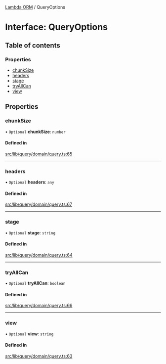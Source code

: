 [Lambda ORM](../README.md) / QueryOptions

# Interface: QueryOptions

## Table of contents

### Properties

- [chunkSize](QueryOptions.md#chunksize)
- [headers](QueryOptions.md#headers)
- [stage](QueryOptions.md#stage)
- [tryAllCan](QueryOptions.md#tryallcan)
- [view](QueryOptions.md#view)

## Properties

### chunkSize

• `Optional` **chunkSize**: `number`

#### Defined in

[src/lib/query/domain/query.ts:65](https://github.com/FlavioLionelRita/lambdaorm/blob/ba89e56a/src/lib/query/domain/query.ts#L65)

___

### headers

• `Optional` **headers**: `any`

#### Defined in

[src/lib/query/domain/query.ts:67](https://github.com/FlavioLionelRita/lambdaorm/blob/ba89e56a/src/lib/query/domain/query.ts#L67)

___

### stage

• `Optional` **stage**: `string`

#### Defined in

[src/lib/query/domain/query.ts:64](https://github.com/FlavioLionelRita/lambdaorm/blob/ba89e56a/src/lib/query/domain/query.ts#L64)

___

### tryAllCan

• `Optional` **tryAllCan**: `boolean`

#### Defined in

[src/lib/query/domain/query.ts:66](https://github.com/FlavioLionelRita/lambdaorm/blob/ba89e56a/src/lib/query/domain/query.ts#L66)

___

### view

• `Optional` **view**: `string`

#### Defined in

[src/lib/query/domain/query.ts:63](https://github.com/FlavioLionelRita/lambdaorm/blob/ba89e56a/src/lib/query/domain/query.ts#L63)
